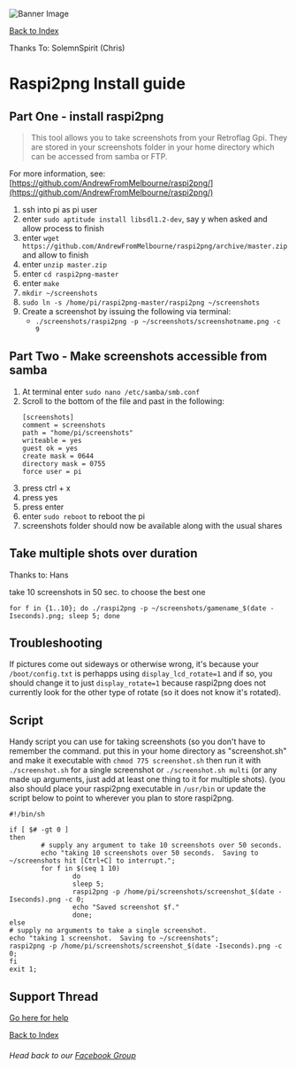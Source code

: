 ![Banner Image](https://sinisterspatula.github.io/RetroflagGpiGuides/images/GuidesBanner.png)

[Back to Index](https://sinisterspatula.github.io/RetroflagGpiGuides/)

Thanks To: SolemnSpirit (Chris)


# Raspi2png Install guide

## Part One - install raspi2png

> This tool allows you to take screenshots from your Retroflag Gpi.  They are stored in your screenshots folder in your home directory which can be accessed from samba or FTP.

For more information, see: [https://github.com/AndrewFromMelbourne/raspi2png/](https://github.com/AndrewFromMelbourne/raspi2png/)

1. ssh into pi as pi user
1. enter `sudo aptitude install libsdl1.2-dev`, say y when asked and allow process to finish
1. enter `wget https://github.com/AndrewFromMelbourne/raspi2png/archive/master.zip` and allow to finish
1. enter `unzip master.zip`
1. enter `cd raspi2png-master`
1. enter `make`
1. `mkdir ~/screenshots`
1. `sudo ln -s /home/pi/raspi2png-master/raspi2png ~/screenshots`
1. Create a screenshot by issuing the following via terminal:
	* `./screenshots/raspi2png -p ~/screenshots/screenshotname.png -c 9`
	
## Part Two - Make screenshots accessible from samba

1. At terminal enter `sudo nano /etc/samba/smb.conf`
1. Scroll to the bottom of the file and past in the following: 
	```
	[screenshots]
	comment = screenshots
	path = "home/pi/screenshots"
	writeable = yes
	guest ok = yes
	create mask = 0644
	directory mask = 0755
	force user = pi
	```
1. press ctrl + x
1. press yes
1. press enter
1. enter `sudo reboot` to reboot the pi
1. screenshots folder should now be available along with the usual shares


## Take multiple shots over duration

Thanks to: Hans


take 10 screenshots in 50 sec. to choose the best one

```
for f in {1..10}; do ./raspi2png -p ~/screenshots/gamename_$(date -Iseconds).png; sleep 5; done
```

## Troubleshooting

If pictures come out sideways or otherwise wrong, it's because your `/boot/config.txt` is perhapps using `display_lcd_rotate=1` and if so, you should change it to just `display_rotate=1` because raspi2png does not currently look for the other type of rotate (so it does not know it's rotated).

## Script

Handy script you can use for taking screenshots (so you don't have to remember the command.  put this in your home directory as "screenshot.sh" and make it executable with `chmod 775 screenshot.sh` then run it with `./screenshot.sh` for a single screenshot or `./screenshot.sh multi` (or any made up arguments, just add at least one thing to it for multiple shots).  (you also should place your raspi2png executable in `/usr/bin` or update the script below to point to wherever you plan to store raspi2png.

```
#!/bin/sh

if [ $# -gt 0 ]
then
        # supply any argument to take 10 screenshots over 50 seconds.
        echo "taking 10 screenshots over 50 seconds.  Saving to ~/screenshots hit [Ctrl+C] to interrupt.";
        for f in $(seq 1 10)
                do
                sleep 5;
                raspi2png -p /home/pi/screenshots/screenshot_$(date -Iseconds).png -c 0;
                echo "Saved screenshot $f."
                done;
else
# supply no arguments to take a single screenshot.
echo "taking 1 screenshot.  Saving to ~/screenshots";
raspi2png -p /home/pi/screenshots/screenshot_$(date -Iseconds).png -c 0;
fi
exit 1;

```


## Support Thread
[Go here for help](https://www.facebook.com/groups/401660300458844/)

[Back to Index](https://sinisterspatula.github.io/RetroflagGpiGuides/)

###### Head back to our [Facebook Group](https://www.facebook.com/groups/401660300458844/)

